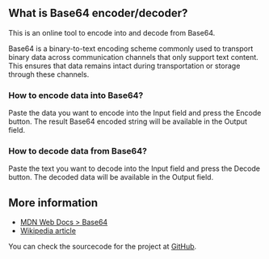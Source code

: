 ## What is Base64 encoder/decoder?
This is an online tool to encode into and decode from Base64.

Base64 is a binary-to-text encoding scheme commonly used to transport binary data across communication
channels that only support text content. This ensures that data remains intact during transportation
or storage through these channels.

### How to encode data into Base64?
Paste the data you want to encode into the Input field and press the Encode button.
The result Base64 encoded string will be available in the Output field. 

### How to decode data from Base64?
Paste the text you want to decode into the Input field and press the Decode button.
The decoded data will be available in the Output field. 

## More information
* [MDN Web Docs > Base64](https://developer.mozilla.org/en-US/docs/Glossary/Base64)
* [Wikipedia article](https://en.wikipedia.org/wiki/Base64)

You can check the sourcecode for the project at [GitHub](https://github.com/manusa/com.marcnuri.www).
